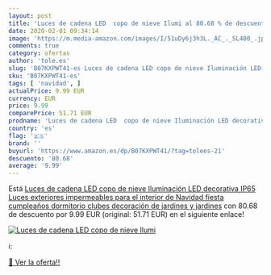 ```yaml
---
layout: post
title: 'Luces de cadena LED  copo de nieve Ilumi al 80.68 % de descuento'
date: 2020-02-01 09:34:14
image: 'https://m.media-amazon.com/images/I/51uDy6j3h3L._AC_._SL400_.jpg'
comments: true
category: ofertas
author: 'tole.es'
slug: 'B07KXPWT41-es Luces de cadena LED copo de nieve Iluminación LED...'
sku: 'B07KXPWT41-es'
tags: [ 'navidad', ]
actualPrice: 9.99 EUR
currency: EUR
price: 9.99
comparePrice: 51.71 EUR
prodname: 'Luces de cadena LED  copo de nieve Iluminación LED decorativa IP65 Luces exteriores impermeables para el interior de Navidad  fiesta  cumpleaños  dormitorio  clubes  decoración de jardines y jardines'
country: 'es'
flag: '🇪🇸'
brand: ''
buyurl: 'https://www.amazon.es/dp/B07KXPWT41/?tag=tolees-21'
descuento: '80.68'
average: '9.99'
---
```


Está [Luces de cadena LED  copo de nieve Iluminación LED decorativa IP65 Luces exteriores impermeables para el interior de Navidad  fiesta  cumpleaños  dormitorio  clubes  decoración de jardines y jardines](https://www.amazon.es/dp/B07KXPWT41/?tag=tolees-21) con 80.68 de descuento por 9.99 EUR (original: 51.71 EUR) en el siguiente enlace!

[![Luces de cadena LED  copo de nieve Ilumi](https://m.media-amazon.com/images/I/51uDy6j3h3L._AC_._SL400_.jpg)](https://www.amazon.es/dp/B07KXPWT41/?tag=tolees-21)

ℹ️:


[🛒 Ver la oferta!!](https://www.amazon.es/dp/B07KXPWT41/?tag=tolees-21)
